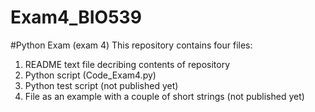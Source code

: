 # Exam4_BIO539

#Python Exam (exam 4)
This repository contains four files:

1. README text file decribing contents of repository
2. Python script (Code_Exam4.py)
3. Python test script (not published yet)
4. File as an example with a couple of short strings (not published yet)
